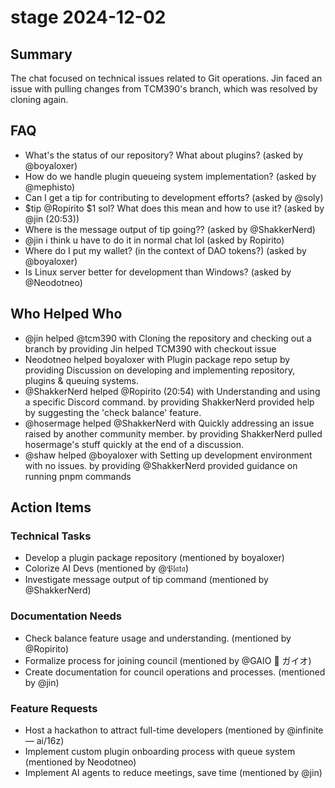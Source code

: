 # stage 2024-12-02

## Summary

The chat focused on technical issues related to Git operations. Jin faced an issue with pulling changes from TCM390's branch, which was resolved by cloning again.

## FAQ

- What's the status of our repository? What about plugins? (asked by @boyaloxer)
- How do we handle plugin queueing system implementation? (asked by @mephisto)
- Can I get a tip for contributing to development efforts? (asked by @soly)
- $tip @Ropirito $1 sol? What does this mean and how to use it? (asked by @jin (20:53))
- Where is the message output of tip going?? (asked by @ShakkerNerd)
- @jin i think u have to do it in normal chat lol (asked by Ropirito)
- Where do I put my wallet? (in the context of DAO tokens?) (asked by @boyaloxer)
- Is Linux server better for development than Windows? (asked by @Neodotneo)

## Who Helped Who

- @jin helped @tcm390 with Cloning the repository and checking out a branch by providing Jin helped TCM390 with checkout issue
- Neodotneo helped boyaloxer with Plugin package repo setup by providing Discussion on developing and implementing repository, plugins & queuing systems.
- @ShakkerNerd helped @Ropirito (20:54) with Understanding and using a specific Discord command. by providing ShakkerNerd provided help by suggesting the 'check balance' feature.
- @hosermage helped @ShakkerNerd with Quickly addressing an issue raised by another community member. by providing ShakkerNerd pulled hosermage's stuff quickly at the end of a discussion.
- @shaw helped @boyaloxer with Setting up development environment with no issues. by providing @ShakkerNerd provided guidance on running pnpm commands

## Action Items

### Technical Tasks

- Develop a plugin package repository (mentioned by boyaloxer)
- Colorize AI Devs (mentioned by @𝔓𝔩𝔞𝔱𝔞)
- Investigate message output of tip command (mentioned by @ShakkerNerd)

### Documentation Needs

- Check balance feature usage and understanding. (mentioned by @Ropirito)
- Formalize process for joining council (mentioned by @GAIO 🌟 ガイオ)
- Create documentation for council operations and processes. (mentioned by @jin)

### Feature Requests

- Host a hackathon to attract full-time developers (mentioned by @infinite — ai/16z)
- Implement custom plugin onboarding process with queue system (mentioned by Neodotneo)
- Implement AI agents to reduce meetings, save time (mentioned by @jin)

